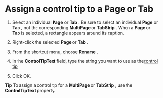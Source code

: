 
# Assign a control tip to a Page or Tab




1. Select an individual  **Page** or **Tab** . Be sure to select an individual **Page** or **Tab** , not the corresponding **MultiPage** or **TabStrip** . When a **Page** or **Tab** is selected, a rectangle appears around its caption.
    
2. Right-click the selected  **Page** or **Tab** .
    
3. From the shortcut menu, choose  **Rename** .
    
4. In the  **ControlTipText** field, type the string you want to use as the[control tip](7ce2c60f-29fb-96e2-2516-73c99a6e7cff.md).
    
5. Click OK.
    




 **Tip**  To assign a control tip for a  **MultiPage** or **TabStrip** , use the **ControlTipText** property.

